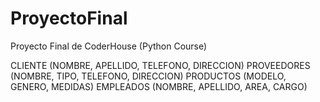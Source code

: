 # ProyectoFinal
Proyecto Final de CoderHouse (Python Course)

CLIENTE (NOMBRE, APELLIDO, TELEFONO, DIRECCION)
PROVEEDORES (NOMBRE, TIPO, TELEFONO, DIRECCION)
PRODUCTOS (MODELO, GENERO, MEDIDAS)
EMPLEADOS (NOMBRE, APELLIDO, AREA, CARGO)